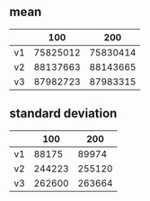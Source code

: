 ## mean
| |100|200|
|---|---|---|
|v1|75825012|75830414|
|v2|88137663|88143665|
|v3|87982723|87983315|
## standard deviation
| |100|200|
|---|---|---|
|v1|88175|89974|
|v2|244223|255120|
|v3|262600|263664|
